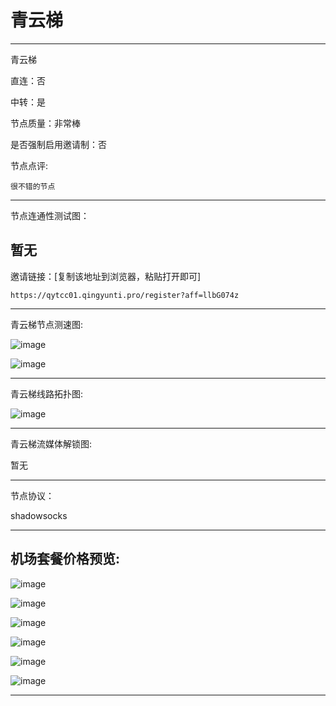 # 青云梯

-------------------------

青云梯

直连：否

中转：是

节点质量：非常棒

是否强制启用邀请制：否

节点点评:

    很不错的节点

-------------------------

节点连通性测试图：

暂无
-------------------------

邀请链接：[复制该地址到浏览器，粘贴打开即可]

    https://qytcc01.qingyunti.pro/register?aff=llbG074z

-------------------------

青云梯节点测速图:

![image](/img/113.png)

![image](/img/3.webp)

-------------------------

青云梯线路拓扑图:

![image](/img/4.webp)

-------------------------

青云梯流媒体解锁图:

暂无

-------------------------

节点协议：

shadowsocks

-------------------------

## 机场套餐价格预览:

![image](/price/qyt/1.png)

![image](/price/qyt/2.png)

![image](/price/qyt/3.png)

![image](/price/qyt/4.png)

![image](/price/qyt/5.png)

![image](/price/qyt/6.png)

-------------------------
